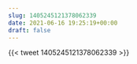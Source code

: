 ```yaml
---
slug: 1405245121378062339
date: 2021-06-16 19:25:19+00:00
draft: false
---
```


{{< tweet 1405245121378062339 >}}
